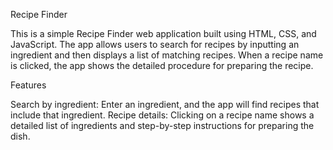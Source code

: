 Recipe Finder

This is a simple Recipe Finder web application built using HTML, CSS, and JavaScript. The app allows users to search for recipes by inputting an ingredient and then displays a list of matching recipes. When a recipe name is clicked, the app shows the detailed procedure for preparing the recipe.

Features

Search by ingredient: Enter an ingredient, and the app will find recipes that include that ingredient.
Recipe details: Clicking on a recipe name shows a detailed list of ingredients and step-by-step instructions for preparing the dish.
